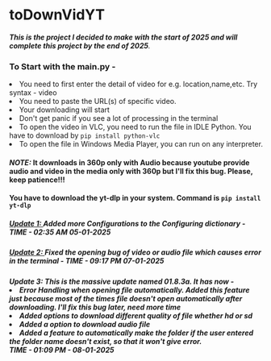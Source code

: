 # toDownVidYT
<i><b>This is the project I decided to make with the start of 2025 and will complete this project by the end of 2025</b>.</i>
<h3>To Start with the main.py -</h3>
<li> You need to first enter the detail of video for e.g. location,name,etc. Try syntax - video
<li> You need to paste the URL(s) of specific video. 
<li> Your downloading will start
<li> Don't get panic if you see a lot of processing in the terminal
<li> To open the video in VLC, you need to run the file in IDLE Python. You have to download by <code>pip install python-vlc</code>
<li> To open the file in Windows Media Player, you can run on any interpreter.
<h4><I>NOTE:</I> It downloads in 360p only with Audio because youtube provide audio and video in the media only with 360p but I'll fix this bug. Please, keep patience!!!</h4>
<h4>You have to download the yt-dlp in your system. Command is <code>pip install yt-dlp</code></h4>
<h5><u>Update 1: </u>Added more Configurations to the Configuring dictionary - TIME - 02:35 AM 05-01-2025</h5>
<h5><u>Update 2: </u>Fixed the opening bug of video or audio file which causes error in the terminal - TIME - 09:17 PM 07-01-2025</h5>
<h5>
  <i>Update 3: </i>
  This is the massive update named 01.8.3a. <i>It has now -</i>
  <li>Error Handling when opening file automatically. Added this feature just because most of the times file doesn't open automatically after downloading. I'll fix this bug later, need more time</li>
  <li>Added options to download different quality of file whether hd or sd</li>
  <li>Added a option to download audio file</li>
  <li>Added a feature to automatically make the folder if the user entered the folder name doesn't exist, so that it won't give error.</li>
  TIME - 01:09 PM - 08-01-2025
</h5>
